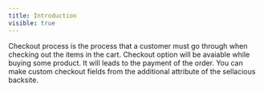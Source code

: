 ```yaml
---
title: Introduction
visible: true
---
```


Checkout process  is the process that a customer must go through when checking out the items in the cart.
Checkout option will be avaiable while buying some product. It will leads to the payment of the order.
You can make custom checkout fields from the additional attribute of the sellacious backsite.